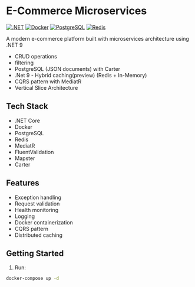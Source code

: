 # E-Commerce Microservices

[![.NET](https://img.shields.io/badge/.NET%209-512BD4?style=flat-square&logo=.net&logoColor=white)](https://dotnet.microsoft.com/)
[![Docker](https://img.shields.io/badge/Docker-2496ED?style=flat-square&logo=docker&logoColor=white)](https://www.docker.com/)
[![PostgreSQL](https://img.shields.io/badge/PostgreSQL-4169E1?style=flat-square&logo=postgresql&logoColor=white)](https://www.postgresql.org/)
[![Redis](https://img.shields.io/badge/Redis-DC382D?style=flat-square&logo=redis&logoColor=white)](https://redis.io/)

A modern e-commerce platform built with microservices architecture using .NET 9

- CRUD operations
- filtering
- PostgreSQL (JSON documents) with Carter
- .Net 9 - Hybrid caching(preview) (Redis + In-Memory)
- CQRS pattern with MediatR
- Vertical Slice Architecture

## Tech Stack
- .NET Core
- Docker
- PostgreSQL
- Redis
- MediatR
- FluentValidation
- Mapster
- Carter

## Features

- Exception handling
- Request validation
- Health monitoring
- Logging
- Docker containerization
- CQRS pattern
- Distributed caching

## Getting Started
1. Run:
```bash
docker-compose up -d
```


